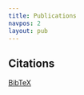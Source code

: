 ```yaml
---
title: Publications
navpos: 2
layout: pub
---
```


## Citations

[<i class="ai ai-google-scholar-square fs-120"></i>](https://scholar.google.fr/citations?user=ivSX6d3wzKIC&hl=en)
[BibTeX](/doc/todeschini.bib)
